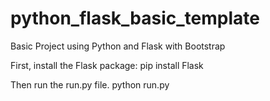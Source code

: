 # python_flask_basic_template
Basic Project using Python and Flask with Bootstrap

First, install the Flask package: pip install Flask

Then run the run.py file. python run.py 

